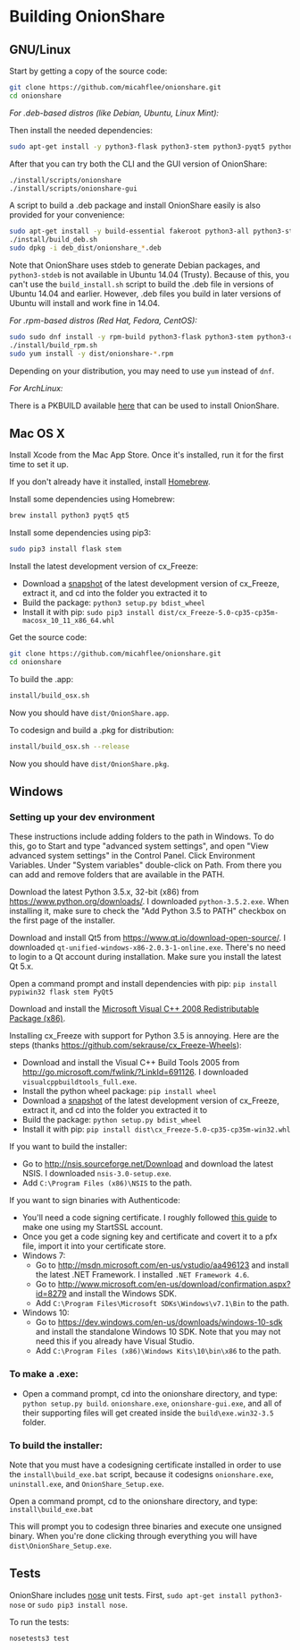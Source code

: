 # Building OnionShare

## GNU/Linux

Start by getting a copy of the source code:

```sh
git clone https://github.com/micahflee/onionshare.git
cd onionshare
```

*For .deb-based distros (like Debian, Ubuntu, Linux Mint):*

Then install the needed dependencies:

```sh
sudo apt-get install -y python3-flask python3-stem python3-pyqt5 python-nautilus
```

After that you can try both the CLI and the GUI version of OnionShare:

```sh
./install/scripts/onionshare
./install/scripts/onionshare-gui
```

A script to build a .deb package and install OnionShare easily is also provided for your convenience:

```sh
sudo apt-get install -y build-essential fakeroot python3-all python3-stdeb dh-python python-nautilus python3-nose
./install/build_deb.sh
sudo dpkg -i deb_dist/onionshare_*.deb
```
Note that OnionShare uses stdeb to generate Debian packages, and `python3-stdeb` is not available in Ubuntu 14.04 (Trusty). Because of this, you can't use the `build_install.sh` script to build the .deb file in versions of Ubuntu 14.04 and earlier. However, .deb files you build in later versions of Ubuntu will install and work fine in 14.04.

*For .rpm-based distros (Red Hat, Fedora, CentOS):*

```sh
sudo sudo dnf install -y rpm-build python3-flask python3-stem python3-qt5 nautilus-python
./install/build_rpm.sh
sudo yum install -y dist/onionshare-*.rpm
```

Depending on your distribution, you may need to use `yum` instead of `dnf`.

*For ArchLinux:*

There is a PKBUILD available [here](https://aur.archlinux.org/packages/onionshare/) that can be used to install OnionShare.

## Mac OS X

Install Xcode from the Mac App Store. Once it's installed, run it for the first time to set it up.

If you don't already have it installed, install [Homebrew](http://brew.sh/).

Install some dependencies using Homebrew:

```sh
brew install python3 pyqt5 qt5
```

Install some dependencies using pip3:

```sh
sudo pip3 install flask stem
```

Install the latest development version of cx_Freeze:

* Download a [snapshot](https://bitbucket.org/anthony_tuininga/cx_freeze/downloads) of the latest development version of cx_Freeze, extract it, and cd into the folder you extracted it to
* Build the package: `python3 setup.py bdist_wheel`
* Install it with pip: `sudo pip3 install dist/cx_Freeze-5.0-cp35-cp35m-macosx_10_11_x86_64.whl`

Get the source code:

```sh
git clone https://github.com/micahflee/onionshare.git
cd onionshare
```

To build the .app:

```sh
install/build_osx.sh
```

Now you should have `dist/OnionShare.app`.

To codesign and build a .pkg for distribution:

```sh
install/build_osx.sh --release
```

Now you should have `dist/OnionShare.pkg`.

## Windows

### Setting up your dev environment

These instructions include adding folders to the path in Windows. To do this, go to Start and type "advanced system settings", and open "View advanced system settings" in the Control Panel. Click Environment Variables. Under "System variables" double-click on Path. From there you can add and remove folders that are available in the PATH.

Download the latest Python 3.5.x, 32-bit (x86) from https://www.python.org/downloads/. I downloaded `python-3.5.2.exe`. When installing it, make sure to check the "Add Python 3.5 to PATH" checkbox on the first page of the installer.

Download and install Qt5 from https://www.qt.io/download-open-source/. I downloaded `qt-unified-windows-x86-2.0.3-1-online.exe`. There's no need to login to a Qt account during installation. Make sure you install the latest Qt 5.x.

Open a command prompt and install dependencies with pip: `pip install pypiwin32 flask stem PyQt5`

Download and install the [Microsoft Visual C++ 2008 Redistributable Package (x86)](http://www.microsoft.com/en-us/download/details.aspx?id=29).

Installing cx_Freeze with support for Python 3.5 is annoying. Here are the steps (thanks https://github.com/sekrause/cx_Freeze-Wheels):

* Download and install the Visual C++ Build Tools 2005 from http://go.microsoft.com/fwlink/?LinkId=691126. I downloaded `visualcppbuildtools_full.exe`.
* Install the python wheel package: `pip install wheel`
* Download a [snapshot](https://bitbucket.org/anthony_tuininga/cx_freeze/downloads) of the latest development version of cx_Freeze, extract it, and cd into the folder you extracted it to
* Build the package: `python setup.py bdist_wheel`
* Install it with pip: `pip install dist\cx_Freeze-5.0-cp35-cp35m-win32.whl`

If you want to build the installer:

* Go to http://nsis.sourceforge.net/Download and download the latest NSIS. I downloaded `nsis-3.0-setup.exe`.
* Add `C:\Program Files (x86)\NSIS` to the path.

If you want to sign binaries with Authenticode:

* You'll need a code signing certificate. I roughly followed [this guide](http://blog.assarbad.net/20110513/startssl-code-signing-certificate/) to make one using my StartSSL account.
* Once you get a code signing key and certificate and covert it to a pfx file, import it into your certificate store.
* Windows 7:
  * Go to http://msdn.microsoft.com/en-us/vstudio/aa496123 and install the latest .NET Framework. I installed `.NET Framework 4.6`.
  * Go to http://www.microsoft.com/en-us/download/confirmation.aspx?id=8279 and install the Windows SDK.
  * Add `C:\Program Files\Microsoft SDKs\Windows\v7.1\Bin` to the path.
* Windows 10:
  * Go to https://dev.windows.com/en-us/downloads/windows-10-sdk and install the standalone Windows 10 SDK. Note that you may not need this if you already have Visual Studio.
  * Add `C:\Program Files (x86)\Windows Kits\10\bin\x86` to the path.

### To make a .exe:

* Open a command prompt, cd into the onionshare directory, and type: `python setup.py build`. `onionshare.exe`, `onionshare-gui.exe`, and all of their supporting files will get created inside the `build\exe.win32-3.5` folder.

### To build the installer:

Note that you must have a codesigning certificate installed in order to use the `install\build_exe.bat` script, because it codesigns `onionshare.exe`, `uninstall.exe`, and `OnionShare_Setup.exe`.

Open a command prompt, cd to the onionshare directory, and type: `install\build_exe.bat`

This will prompt you to codesign three binaries and execute one unsigned binary. When you're done clicking through everything you will have `dist\OnionShare_Setup.exe`.

## Tests

OnionShare includes [nose](https://nose.readthedocs.org/en/latest/) unit tests. First, `sudo apt-get install python3-nose` or `sudo pip3 install nose`.

To run the tests:

```sh
nosetests3 test
```
